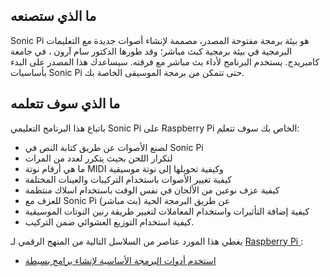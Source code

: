 ## ما الذي ستصنعه

Sonic Pi هو بيئة برمجة مفتوحة المصدر، مصممة لإنشاء أصوات جديدة مع التعليمات البرمجية في بيئة برمجية كبث مباشر؛ وقد طورها الدكتور سام آرون ، في جامعة كامبريدج. يستخدم البرنامج لأداء بث مباشر مع فرقته. سيساعدك هذا المصدر على البدء بأساسيات Sonic Pi حتى تتمكن من برمجة الموسيقى الخاصة بك. 

## ما الذي سوف تتعلمه

باتباع هذا البرنامج التعليمي Sonic Pi على Raspberry Pi الخاص بك سوف تتعلم:

- لصنع الأصوات عن طريق كتابة النص في Sonic Pi
- لتكرار اللحن بحيث يتكرر لعدد من المرات
- ما هي أرقام نوتة MIDI وكيفية تحويلها إلى نوتة موسيقية
- كيفية تغيير الأصوات باستخدام التركيبات والعينات المختلفة
- كيفية عزف نوعين من الألحان في نفس الوقت باستخدام اسلاك منتظمة
- للعزف مع Sonic Pi عن طريق البرمجة الحية (بث مباشر)
- كيفية إضافة التأثيرات واستخدام المعاملات لتغيير طريقة رنين النوتات الموسيقية
- كيفية استخدام التوزيع العشوائي ضمن التركيب. 

يغطي هذا المورد عناصر من السلاسل التالية من المنهج الرقمي لـ [Raspberry Pi ](https://www.raspberrypi.org/curriculum/):

- [استخدم أدوات البرمجة الأساسية لإنشاء برامج بسيطة](https://www.raspberrypi.org/curriculum/programming/creator)